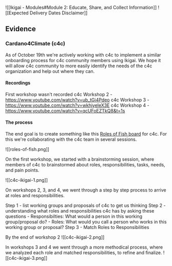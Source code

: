 ![[Ikigai - Modules#Module 2: Educate, Share, and Collect Information]]
![[Expected Delivery Dates Disclaimer]]

## Evidence

### Cardano4Climate (c4c)

As of October 19th we're actively working with c4c to implement a similar onboarding process for c4c community members using Ikigai. We hope it will allow c4c community to more easily identify the needs of the c4c organization and help out where they can.

#### Recordings
First workshop wasn't recorded
c4c Workshop 2 - https://www.youtube.com/watch?v=ub_tGi4Pdeo
c4c Workshop 3 - https://www.youtube.com/watch?v=wkhjyeIeX3E
c4c Workshop 4 - https://www.youtube.com/watch?v=qcUFoEZTkQ8&t=1s

#### The process

The end goal is to create something like this [Roles of Fish board](https://miro.com/app/board/uXjVOWGnhvE=/) for c4c. For this we're collaborating with the c4c team in several sessions.

![[roles-of-fish.png]]

On the first workshop, we started with a brainstorming session, where members of c4c to brainstormed about roles, responsibilities, tasks, needs, and pain points.

![[c4c-ikigai-1.png]]

On workshops 2, 3, and 4, we went through a step by step process to arrive at roles and responsibilities. 

Step 1 - list working groups and proposals of c4c to get us thinking
Step 2 - understanding what roles and responsibilities c4c has by asking these questions
	- Responsibilties: What would a person in this working group/proposal do?
	- Roles: What would you call a person who works in this working group or proposal?
Step 3 - Match Roles to Responsibilities

By the end of workshop 2
![[c4c-ikigai-2.png]]

In workshops 3 and 4 we went through a more methodical process, where we analyzed each role and matched responsibilities, to refine and finalize. 
![[c4c-ikigai-3.png]]

